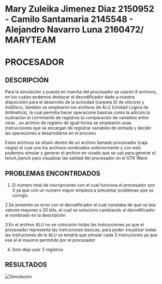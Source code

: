  Mary Zuleika Jimenez Diaz 2150952 - Camilo Santamaria 2145548 - Alejandro Navarro Luna 2160472/ MARYTEAM 
================
PROCESADOR
================
DESCRIPCIÓN
----------------

Para la simulación y puesta en marcha del procesador se usarón 6 archivos, en los cuales podemos destacar
el decodificador dado a nuestra dispocisión para el desarrollo de la actividad  (carpeta ID de ottcore) y InstDeco, 
tambien se emplearón los archivos de ALU (Unidad Logica de Aritmetica), la cual permitia hacer operacione
basicas como la adición,la sustración el corrimiento de registros la comparación de variables entre otras ,
un archivo de registro de igual forma se emplearón unas instrucciones que se encargan de registrar variables 
de entrada y decidir las operaciones a desarrollarse en el proceso

Estos archivos se situan dentro de un archivo llamado procesador (caja negra) el cual une los archivos nombrados
anteriormente y con esto podemos simular y generar el  archivo en vivado que se usó para generar el tench_bench para 
visualizar las salidad del procesador en el GTK Wave

PROBLEMAS ENCONTRDADOS
----------------------
1. El número total de inscripciones con el cual funciona el procesador son 3 ya que con un numero mayor empieza a precentar
problemas que se corrigio

2.Se presento un error con el decodificador el cual constaba  de que no leia valores mayores a 20 bits, el cual se soluciono
cambiando el decodificador al nombrado en la descripción

3.En el archivo ALU no se colocarón todas las instrucciones ya que el procesador representa las instruciones basicas, 
para poder visualizar todas las instruciones de la ALU se tendria que simular cada 3 instruciones ya que ese el el maximo
permitido por el procesador

4. Solo deja usar 3 registros 

RESULTADOS
----------

![Simulacion](https://user-images.githubusercontent.com/67715438/89454100-ceb5bc80-d725-11ea-995f-b788a80e33f8.jpeg)


